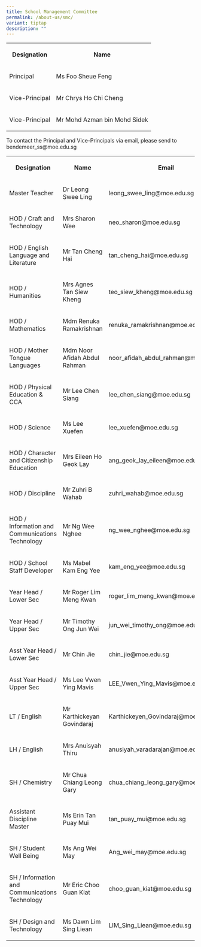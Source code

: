 ```yaml
---
title: School Management Committee
permalink: /about-us/smc/
variant: tiptap
description: ""
---
```

<table style="minWidth: 50px">
<colgroup>
<col>
<col>
</colgroup>
<tbody>
<tr>
<th rowspan="1" colspan="1">
<p>Designation</p>
</th>
<th rowspan="1" colspan="1">
<p>Name</p>
</th>
</tr>
<tr>
<td rowspan="1" colspan="1">
<p>Principal</p>
</td>
<td rowspan="1" colspan="1">
<p>Ms Foo Sheue Feng</p>
</td>
</tr>
<tr>
<td rowspan="1" colspan="1">
<p>Vice-Principal</p>
</td>
<td rowspan="1" colspan="1">
<p>Mr Chrys Ho Chi Cheng</p>
</td>
</tr>
<tr>
<td rowspan="1" colspan="1">
<p>Vice-Principal</p>
</td>
<td rowspan="1" colspan="1">
<p>Mr Mohd Azman bin Mohd Sidek</p>
</td>
</tr>
</tbody>
</table>
<p>To contact the Principal and Vice-Principals via email, please send to
bendemeer_ss@moe.edu.sg</p>
<table style="minWidth: 75px">
<colgroup>
<col>
<col>
<col>
</colgroup>
<tbody>
<tr>
<th rowspan="1" colspan="1">
<p>Designation</p>
</th>
<th rowspan="1" colspan="1">
<p>Name</p>
</th>
<th rowspan="1" colspan="1">
<p>Email</p>
</th>
</tr>
<tr>
<td rowspan="1" colspan="1">
<p>Master Teacher</p>
</td>
<td rowspan="1" colspan="1">
<p>Dr Leong Swee Ling</p>
</td>
<td rowspan="1" colspan="1">
<p>leong_swee_ling@moe.edu.sg</p>
</td>
</tr>
<tr>
<td rowspan="1" colspan="1">
<p>HOD / Craft and Technology</p>
</td>
<td rowspan="1" colspan="1">
<p>Mrs Sharon Wee</p>
</td>
<td rowspan="1" colspan="1">
<p>neo_sharon@moe.edu.sg</p>
</td>
</tr>
<tr>
<td rowspan="1" colspan="1">
<p>HOD / English Language and Literature</p>
</td>
<td rowspan="1" colspan="1">
<p>Mr Tan Cheng Hai</p>
</td>
<td rowspan="1" colspan="1">
<p>tan_cheng_hai@moe.edu.sg</p>
</td>
</tr>
<tr>
<td rowspan="1" colspan="1">
<p>HOD / Humanities</p>
</td>
<td rowspan="1" colspan="1">
<p>Mrs Agnes Tan Siew Kheng</p>
</td>
<td rowspan="1" colspan="1">
<p>teo_siew_kheng@moe.edu.sg</p>
</td>
</tr>
<tr>
<td rowspan="1" colspan="1">
<p>HOD / Mathematics</p>
</td>
<td rowspan="1" colspan="1">
<p>Mdm Renuka Ramakrishnan</p>
</td>
<td rowspan="1" colspan="1">
<p>renuka_ramakrishnan@moe.edu.sg</p>
</td>
</tr>
<tr>
<td rowspan="1" colspan="1">
<p>HOD / Mother Tongue Languages</p>
</td>
<td rowspan="1" colspan="1">
<p>Mdm Noor Afidah Abdul Rahman</p>
</td>
<td rowspan="1" colspan="1">
<p>noor_afidah_abdul_rahman@moe.edu.sg</p>
</td>
</tr>
<tr>
<td rowspan="1" colspan="1">
<p>HOD / Physical Education &amp; CCA</p>
</td>
<td rowspan="1" colspan="1">
<p>Mr Lee Chen Siang</p>
</td>
<td rowspan="1" colspan="1">
<p>lee_chen_siang@moe.edu.sg</p>
</td>
</tr>
<tr>
<td rowspan="1" colspan="1">
<p>HOD / Science</p>
</td>
<td rowspan="1" colspan="1">
<p>Ms Lee Xuefen</p>
</td>
<td rowspan="1" colspan="1">
<p>lee_xuefen@moe.edu.sg</p>
</td>
</tr>
<tr>
<td rowspan="1" colspan="1">
<p>HOD / Character and Citizenship Education</p>
</td>
<td rowspan="1" colspan="1">
<p>Mrs Eileen Ho Geok Lay</p>
</td>
<td rowspan="1" colspan="1">
<p>ang_geok_lay_eileen@moe.edu.sg</p>
</td>
</tr>
<tr>
<td rowspan="1" colspan="1">
<p>HOD / Discipline</p>
</td>
<td rowspan="1" colspan="1">
<p>Mr Zuhri B Wahab</p>
</td>
<td rowspan="1" colspan="1">
<p>zuhri_wahab@moe.edu.sg</p>
</td>
</tr>
<tr>
<td rowspan="1" colspan="1">
<p>HOD / Information and Communications Technology</p>
</td>
<td rowspan="1" colspan="1">
<p>Mr Ng Wee Nghee</p>
</td>
<td rowspan="1" colspan="1">
<p>ng_wee_nghee@moe.edu.sg</p>
</td>
</tr>
<tr>
<td rowspan="1" colspan="1">
<p>HOD / School Staff Developer</p>
</td>
<td rowspan="1" colspan="1">
<p>Ms Mabel Kam Eng Yee</p>
</td>
<td rowspan="1" colspan="1">
<p>kam_eng_yee@moe.edu.sg</p>
</td>
</tr>
<tr>
<td rowspan="1" colspan="1">
<p>Year Head / Lower Sec</p>
</td>
<td rowspan="1" colspan="1">
<p>Mr Roger Lim Meng Kwan</p>
</td>
<td rowspan="1" colspan="1">
<p>roger_lim_meng_kwan@moe.edu.sg</p>
</td>
</tr>
<tr>
<td rowspan="1" colspan="1">
<p>Year Head / Upper Sec</p>
</td>
<td rowspan="1" colspan="1">
<p>Mr Timothy Ong Jun Wei</p>
</td>
<td rowspan="1" colspan="1">
<p>jun_wei_timothy_ong@moe.edu.sg</p>
</td>
</tr>
<tr>
<td rowspan="1" colspan="1">
<p>Asst Year Head / Lower Sec</p>
</td>
<td rowspan="1" colspan="1">
<p>Mr Chin Jie</p>
</td>
<td rowspan="1" colspan="1">
<p>chin_jie@moe.edu.sg</p>
</td>
</tr>
<tr>
<td rowspan="1" colspan="1">
<p>Asst Year Head / Upper Sec</p>
</td>
<td rowspan="1" colspan="1">
<p>Ms Lee Vwen Ying Mavis</p>
</td>
<td rowspan="1" colspan="1">
<p>LEE_Vwen_Ying_Mavis@moe.edu.sg</p>
</td>
</tr>
<tr>
<td rowspan="1" colspan="1">
<p>LT / English</p>
</td>
<td rowspan="1" colspan="1">
<p>Mr Karthickeyan Govindaraj</p>
</td>
<td rowspan="1" colspan="1">
<p>Karthickeyen_Govindaraj@moe.edu.sg</p>
</td>
</tr>
<tr>
<td rowspan="1" colspan="1">
<p>LH / English</p>
</td>
<td rowspan="1" colspan="1">
<p>Mrs Anuisyah Thiru</p>
</td>
<td rowspan="1" colspan="1">
<p>anusiyah_varadarajan@moe.edu.sg</p>
</td>
</tr>
<tr>
<td rowspan="1" colspan="1">
<p>SH / Chemistry</p>
</td>
<td rowspan="1" colspan="1">
<p>Mr Chua Chiang Leong Gary</p>
</td>
<td rowspan="1" colspan="1">
<p>chua_chiang_leong_gary@moe.edu.sg</p>
</td>
</tr>
<tr>
<td rowspan="1" colspan="1">
<p>Assistant Discipline Master</p>
</td>
<td rowspan="1" colspan="1">
<p>Ms Erin Tan Puay Mui</p>
</td>
<td rowspan="1" colspan="1">
<p>tan_puay_mui@moe.edu.sg</p>
</td>
</tr>
<tr>
<td rowspan="1" colspan="1">
<p>SH / Student Well Being</p>
</td>
<td rowspan="1" colspan="1">
<p>Ms Ang Wei May</p>
</td>
<td rowspan="1" colspan="1">
<p>Ang_wei_may@moe.edu.sg</p>
</td>
</tr>
<tr>
<td rowspan="1" colspan="1">
<p>SH / Information and Communications Technology</p>
</td>
<td rowspan="1" colspan="1">
<p>Mr Eric Choo Guan Kiat</p>
</td>
<td rowspan="1" colspan="1">
<p>choo_guan_kiat@moe.edu.sg</p>
</td>
</tr>
<tr>
<td rowspan="1" colspan="1">
<p>SH / Design and Technology</p>
</td>
<td rowspan="1" colspan="1">
<p>Ms Dawn Lim Sing Liean</p>
</td>
<td rowspan="1" colspan="1">
<p>LIM_Sing_Liean@moe.edu.sg</p>
</td>
</tr>
</tbody>
</table>
<p></p>
